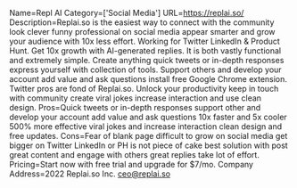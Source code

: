 Name=Repl AI
Category=['Social Media']
URL=https://replai.so/
Description=Replai.so is the easiest way to connect with the community look clever funny professional on social media appear smarter and grow your audience with 10x less effort. Working for Twitter LinkedIn & Product Hunt. Get 10x growth with AI-generated replies. It is both vastly functional and extremely simple. Create anything quick tweets or in-depth responses express yourself with collection of tools. Support others and develop your account add value and ask questions install free Google Chrome extension. Twitter pros are fond of Replai.so. Unlock your productivity keep in touch with community create viral jokes increase interaction and use clean design.
Pros=Quick tweets or in-depth responses support other and develop your account add value and ask questions 10x faster and 5x cooler 500% more effective viral jokes and increase interaction clean design and free updates.
Cons=Fear of blank page difficult to grow on social media get bigger on Twitter LinkedIn or PH is not piece of cake best solution with post great content and engage with others great replies take lot of effort.
Pricing=Start now with free trial and upgrade for $7/mo.
Company Address=2022 Replai.so Inc. ceo@replai.so
